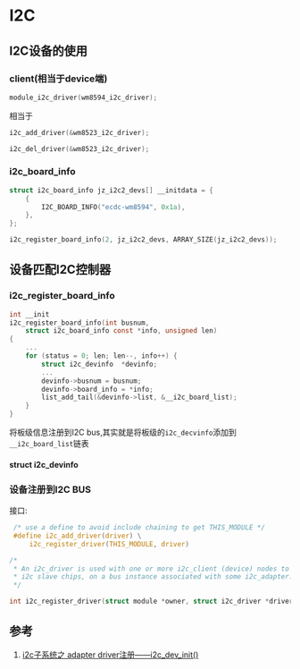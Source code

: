 # I2C

## I2C设备的使用

### client(相当于device端)

``` C
module_i2c_driver(wm8594_i2c_driver); 
```
相当于
``` C
i2c_add_driver(&wm8523_i2c_driver); 

i2c_del_driver(&wm8523_i2c_driver);
```

### i2c_board_info

``` C
struct i2c_board_info jz_i2c2_devs[] __initdata = {
    {
        I2C_BOARD_INFO("ecdc-wm8594", 0x1a),
    },
};
```
``` C
i2c_register_board_info(2, jz_i2c2_devs, ARRAY_SIZE(jz_i2c2_devs));
```

##  设备匹配I2C控制器

### i2c_register_board_info

``` C
int __init
i2c_register_board_info(int busnum,                                                         
    struct i2c_board_info const *info, unsigned len)
{
	...
    for (status = 0; len; len--, info++) {
        struct i2c_devinfo  *devinfo;
		...
        devinfo->busnum = busnum;
        devinfo->board_info = *info;
        list_add_tail(&devinfo->list, &__i2c_board_list);
    }
}
```

将板级信息注册到I2C bus,其实就是将板级的`i2c_decvinfo`添加到`__i2c_board_list`链表

#### struct i2c_devinfo

### 设备注册到I2C BUS

接口:
``` C
 /* use a define to avoid include chaining to get THIS_MODULE */
 #define i2c_add_driver(driver) \
     i2c_register_driver(THIS_MODULE, driver)                                     
```
``` C
/* 
 * An i2c_driver is used with one or more i2c_client (device) nodes to access
 * i2c slave chips, on a bus instance associated with some i2c_adapter.
 */

int i2c_register_driver(struct module *owner, struct i2c_driver *driver)
```


## 参考

1. [ i2c子系统之 adapter driver注册——i2c_dev_init()](http://blog.csdn.net/rockrockwu/article/details/7460407)


